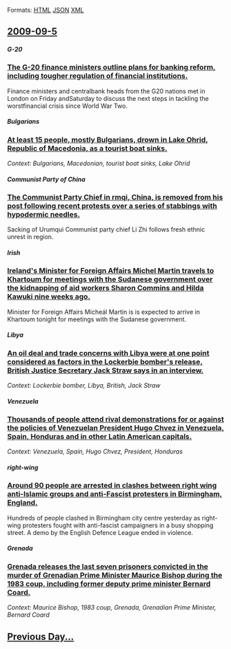 
Formats: [HTML](2009/09/5/index.html)  [JSON](2009/09/5/index.json)  [XML](2009/09/5/index.xml)  

## [2009-09-5](/news/2009/09/5/index.md)

##### G-20
### [ The G-20 finance ministers outline plans for banking reform, including tougher regulation of financial institutions. ](/news/2009/09/5/the-g-20-finance-ministers-outline-plans-for-banking-reform-including-tougher-regulation-of-financial-institutions.md)
Finance ministers and centralbank heads from the G20 nations met in London on Friday andSaturday to discuss the next steps in tackling the worstfinancial crisis since World War Two.

##### Bulgarians
### [ At least 15 people, mostly Bulgarians, drown in Lake Ohrid, Republic of Macedonia, as a tourist boat sinks. ](/news/2009/09/5/at-least-15-people-mostly-bulgarians-drown-in-lake-ohrid-republic-of-macedonia-as-a-tourist-boat-sinks.md)
_Context: Bulgarians, Macedonian, tourist boat sinks, Lake Ohrid_

##### Communist Party of China
### [ The Communist Party Chief in rmqi, China, is removed from his post following recent protests over a series of stabbings with hypodermic needles. ](/news/2009/09/5/the-communist-party-chief-in-urumqi-china-is-removed-from-his-post-following-recent-protests-over-a-series-of-stabbings-with-hypodermic-n.md)
Sacking of Urumqui Communist party chief Li Zhi follows fresh ethnic unrest in region.

##### Irish
### [ Ireland's Minister for Foreign Affairs Michel Martin travels to Khartoum for meetings with the Sudanese government over the kidnapping of aid workers Sharon Commins and Hilda Kawuki nine weeks ago. ](/news/2009/09/5/ireland-s-minister-for-foreign-affairs-micheal-martin-travels-to-khartoum-for-meetings-with-the-sudanese-government-over-the-kidnapping-of.md)
Minister for Foreign Affairs Micheál Martin is is expected to arrive in Khartoum tonight for meetings with the Sudanese government.

##### Libya
### [ An oil deal and trade concerns with Libya were at one point considered as factors in the Lockerbie bomber's release, British Justice Secretary Jack Straw says in an interview. ](/news/2009/09/5/an-oil-deal-and-trade-concerns-with-libya-were-at-one-point-considered-as-factors-in-the-lockerbie-bomber-s-release-british-justice-secret.md)
_Context: Lockerbie bomber, Libya, British, Jack Straw_

##### Venezuela
### [ Thousands of people attend rival demonstrations for or against the policies of Venezuelan President Hugo Chvez in Venezuela, Spain, Honduras and in other Latin American capitals. ](/news/2009/09/5/thousands-of-people-attend-rival-demonstrations-for-or-against-the-policies-of-venezuelan-president-hugo-chavez-in-venezuela-spain-hondur.md)
_Context: Venezuela, Spain, Hugo Chvez, President, Honduras_

##### right-wing
### [ Around 90 people are arrested in clashes between right wing anti-Islamic groups and anti-Fascist protesters in Birmingham, England. ](/news/2009/09/5/around-90-people-are-arrested-in-clashes-between-right-wing-anti-islamic-groups-and-anti-fascist-protesters-in-birmingham-england.md)
Hundreds of people clashed in Birmingham city centre yesterday as right-wing protesters fought with anti-fascist campaigners in a busy shopping street. A demo by the English Defence League ended in violence.

##### Grenada
### [ Grenada releases the last seven prisoners convicted in the murder of Grenadian Prime Minister Maurice Bishop during the 1983 coup, including former deputy prime minister Bernard Coard. ](/news/2009/09/5/grenada-releases-the-last-seven-prisoners-convicted-in-the-murder-of-grenadian-prime-minister-maurice-bishop-during-the-1983-coup-includin.md)
_Context: Maurice Bishop, 1983 coup, Grenada, Grenadian Prime Minister, Bernard Coard_

## [Previous Day...](/news/2009/09/4/index.md)

